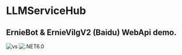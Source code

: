 # LLMServiceHub

## ErnieBot & ErnieVilgV2 (Baidu) WebApi demo.

![vs](https://badgen.net/badge/icon/visualstudio?icon=visualstudio&label)
![.NET6.0](https://badgen.net/badge/.NET/8.0/green)


